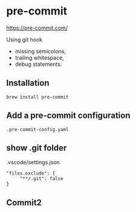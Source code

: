 # pre-commit

https://pre-commit.com/

Using git hook

- missing semicolons,
- trailing whitespace,
- debug statements.

## Installation

```
brew install pre-commit
```

## Add a pre-commit configuration

```
.pre-commit-config.yaml
```


## show .git folder

.vscode/settings.json

```
"files.exclude": {
     "**/.git": false
}
```


## Commit2
